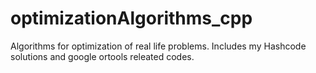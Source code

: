 # optimizationAlgorithms_cpp
Algorithms for optimization of real life problems. Includes my Hashcode solutions and google ortools releated codes.
